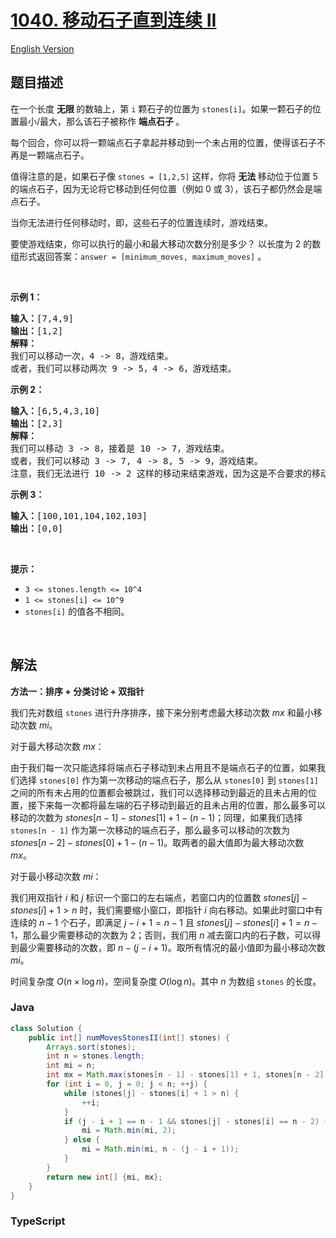 # [1040. 移动石子直到连续 II](https://leetcode.cn/problems/moving-stones-until-consecutive-ii)

[English Version](/solution/1000-1099/1040.Moving%20Stones%20Until%20Consecutive%20II/README_EN.md)

## 题目描述

<!-- 这里写题目描述 -->

<p>在一个长度 <strong>无限 </strong>的数轴上，第 <code>i</code> 颗石子的位置为 <code>stones[i]</code>。如果一颗石子的位置最小/最大，那么该石子被称作 <strong>端点石子 </strong>。</p>

<p>每个回合，你可以将一颗端点石子拿起并移动到一个未占用的位置，使得该石子不再是一颗端点石子。</p>

<p>值得注意的是，如果石子像 <code>stones = [1,2,5]</code> 这样，你将 <strong>无法 </strong>移动位于位置 5 的端点石子，因为无论将它移动到任何位置（例如 0 或 3），该石子都仍然会是端点石子。</p>

<p>当你无法进行任何移动时，即，这些石子的位置连续时，游戏结束。</p>

<p>要使游戏结束，你可以执行的最小和最大移动次数分别是多少？ 以长度为 2 的数组形式返回答案：<code>answer = [minimum_moves, maximum_moves]</code> 。</p>

<p> </p>

<p><strong>示例 1：</strong></p>

<pre>
<strong>输入：</strong>[7,4,9]
<strong>输出：</strong>[1,2]
<strong>解释：</strong>
我们可以移动一次，4 -> 8，游戏结束。
或者，我们可以移动两次 9 -> 5，4 -> 6，游戏结束。
</pre>

<p><strong>示例 2：</strong></p>

<pre>
<strong>输入：</strong>[6,5,4,3,10]
<strong>输出：</strong>[2,3]
<strong>解释：</strong>
我们可以移动 3 -> 8，接着是 10 -> 7，游戏结束。
或者，我们可以移动 3 -> 7, 4 -> 8, 5 -> 9，游戏结束。
注意，我们无法进行 10 -> 2 这样的移动来结束游戏，因为这是不合要求的移动。
</pre>

<p><strong>示例 3：</strong></p>

<pre>
<strong>输入：</strong>[100,101,104,102,103]
<strong>输出：</strong>[0,0]</pre>

<p> </p>

<p><strong>提示：</strong></p>

<ul>
	<li><code>3 <= stones.length <= 10^4</code></li>
	<li><code>1 <= stones[i] <= 10^9</code></li>
	<li><code>stones[i]</code> 的值各不相同。</li>
</ul>

<p> </p>

## 解法

**方法一：排序 + 分类讨论 + 双指针**

我们先对数组 `stones` 进行升序排序，接下来分别考虑最大移动次数 $mx$ 和最小移动次数 $mi$。

对于最大移动次数 $mx$：

由于我们每一次只能选择将端点石子移动到未占用且不是端点石子的位置，如果我们选择 `stones[0]` 作为第一次移动的端点石子，那么从 `stones[0]` 到 `stones[1]` 之间的所有未占用的位置都会被跳过，我们可以选择移动到最近的且未占用的位置，接下来每一次都将最左端的石子移动到最近的且未占用的位置，那么最多可以移动的次数为 $stones[n - 1] - stones[1] + 1 - (n - 1)$；同理，如果我们选择 `stones[n - 1]` 作为第一次移动的端点石子，那么最多可以移动的次数为 $stones[n - 2] - stones[0] + 1 - (n - 1)$。取两者的最大值即为最大移动次数 $mx$。

对于最小移动次数 $mi$：

我们用双指针 $i$ 和 $j$ 标识一个窗口的左右端点，若窗口内的位置数 $stones[j] - stones[i] + 1 \gt n$ 时，我们需要缩小窗口，即指针 $i$ 向右移动。如果此时窗口中有连续的 $n-1$ 个石子，即满足 $j - i + 1 = n - 1$ 且 $stones[j] - stones[i] + 1 = n - 1$，那么最少需要移动的次数为 $2$；否则，我们用 $n$ 减去窗口内的石子数，可以得到最少需要移动的次数，即 $n - (j - i + 1)$。取所有情况的最小值即为最小移动次数 $mi$。

时间复杂度 $O(n \times \log n)$，空间复杂度 $O(\log n)$。其中 $n$ 为数组 `stones` 的长度。

### **Java**

```java
class Solution {
    public int[] numMovesStonesII(int[] stones) {
        Arrays.sort(stones);
        int n = stones.length;
        int mi = n;
        int mx = Math.max(stones[n - 1] - stones[1] + 1, stones[n - 2] - stones[0] + 1) - (n - 1);
        for (int i = 0, j = 0; j < n; ++j) {
            while (stones[j] - stones[i] + 1 > n) {
                ++i;
            }
            if (j - i + 1 == n - 1 && stones[j] - stones[i] == n - 2) {
                mi = Math.min(mi, 2);
            } else {
                mi = Math.min(mi, n - (j - i + 1));
            }
        }
        return new int[] {mi, mx};
    }
}
```

### **TypeScript**
